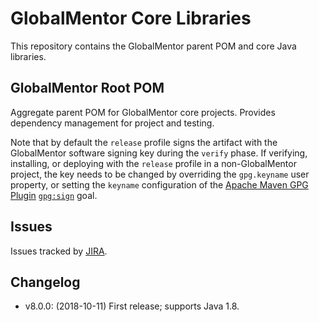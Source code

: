 # GlobalMentor Core Libraries

This repository contains the GlobalMentor parent POM and core Java libraries.

## GlobalMentor Root POM

Aggregate parent POM for GlobalMentor core projects. Provides dependency management for project and testing.

Note that by default the `release` profile signs the artifact with the GlobalMentor software signing key during the `verify` phase. If verifying, installing, or deploying with the `release` profile in a non-GlobalMentor project, the key needs to be changed by overriding the `gpg.keyname` user property, or setting the `keyname` configuration of the [Apache Maven GPG Plugin](https://maven.apache.org/plugins/maven-gpg-plugin/) [`gpg:sign`](https://maven.apache.org/plugins/maven-gpg-plugin/sign-mojo.html) goal.

## Issues

Issues tracked by [JIRA](https://globalmentor.atlassian.net/projects/JAVA).

## Changelog

- v8.0.0: (2018-10-11) First release; supports Java 1.8.
